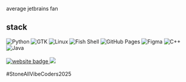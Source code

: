 average jetbrains fan

<h2>stack</h2>
<div>
	<img alt="Python" src="https://img.shields.io/badge/python-white?style=for-the-badge&logo=python&logoColor=yellow&color=blue">
	<img alt="GTK" src="https://img.shields.io/badge/gtk-white?style=for-the-badge&logo=gtk&color=grey">
	<img alt="Linux" src="https://img.shields.io/badge/linux-white?style=for-the-badge&logo=arch%20linux&color=black">
	<img alt="Fish Shell" src="https://img.shields.io/badge/fish-white?style=for-the-badge&logo=fish%20shell&color=gray">
	<img alt="GitHub Pages" src="https://img.shields.io/badge/github%20pages-white?style=for-the-badge&logo=github&color=black">
	<img alt="Figma" src="https://img.shields.io/badge/figma-white?style=for-the-badge&logo=figma&logoColor=purple&color=white">
	<img alt="C++" src="https://img.shields.io/badge/c%2B%2B-white?style=for-the-badge&logo=c%2B%2B&color=blue">
	<img alt="Java" src="https://img.shields.io/badge/java-white?style=for-the-badge&logo=openjdk&logoColor=orange">
</div>

<br/>
<div>
	<a href="https://danatationn.github.io"> <img src="https://img.shields.io/badge/linktree-red?style=flat&logo=html5&color=white" alt="website badge"> </a>
	<img src="https://komarev.com/ghpvc/?username=danatationn">
</div>

<br/>
#StoneAllVibeCoders2025
